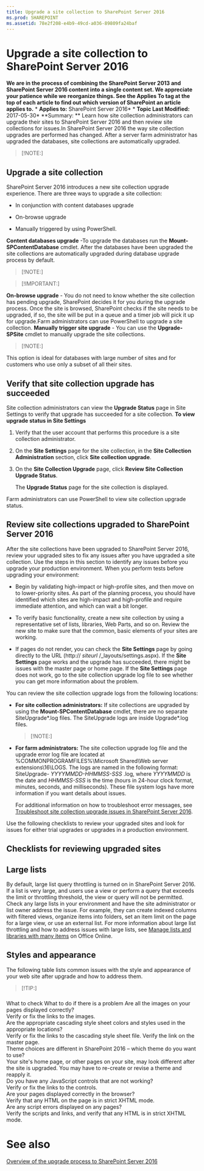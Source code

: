 ```yaml
---
title: Upgrade a site collection to SharePoint Server 2016
ms.prod: SHAREPOINT
ms.assetid: 78e2f208-e4b9-49cd-a036-89809fa24baf
---
```



# Upgrade a site collection to SharePoint Server 2016
 **We are in the process of combining the SharePoint Server 2013 and SharePoint Server 2016 content into a single content set. We appreciate your patience while we reorganize things. See the Applies To tag at the top of each article to find out which version of SharePoint an article applies to.** * **Applies to:** SharePoint Server 2016*  * **Topic Last Modified:** 2017-05-30* **Summary: ** Learn how site collection administrators can upgrade their sites to SharePoint Server 2016 and then review site collections for issues.In SharePoint Server 2016 the way site collection upgrades are performed has changed. After a server farm administrator has upgraded the databases, site collections are automatically upgraded.
> [!NOTE:]

  
    
    


## Upgrade a site collection

SharePoint Server 2016 introduces a new site collection upgrade experience. There are three ways to upgrade a site collection: 
- In conjunction with content databases upgrade
    
  
- On-browse upgrade
    
  
- Manually triggered by using PowerShell.
    
  
 **Content databases upgrade** -To upgrade the databases run the **Mount-SPContentDatabase** cmdlet. After the databases have been upgraded the site collections are automatically upgraded during database upgrade process by default.
> [!NOTE:]

  
    
    


> [!IMPORTANT:]

  
    
    

 **On-browse upgrade** - You do not need to know whether the site collection has pending upgrade, SharePoint decides it for you during the upgrade process. Once the site is browsed, SharePoint checks if the site needs to be upgraded, if so, the site will be put in a queue and a timer job will pick it up for upgrade.Farm administrators can use PowerShell to upgrade a site collection. **Manually trigger site upgrade** - You can use the **Upgrade-SPSite** cmdlet to manually upgrade the site collections.
> [!NOTE:]

  
    
    

This option is ideal for databases with large number of sites and for customers who use only a subset of all their sites.
## Verify that site collection upgrade has succeeded
<a name="ver"> </a>

Site collection administrators can view the **Upgrade Status** page in Site Settings to verify that upgrade has succeeded for a site collection. **To view upgrade status in Site Settings**
1. Verify that the user account that performs this procedure is a site collection administrator.
    
  
2. On the **Site Settings** page for the site collection, in the **Site Collection Administration** section, click **Site collection upgrade**.
    
  
3. On the **Site Collection Upgrade** page, click **Review Site Collection Upgrade Status**.
    
    The **Upgrade Status** page for the site collection is displayed.
    
  
Farm administrators can use PowerShell to view site collection upgrade status.
## Review site collections upgraded to SharePoint Server 2016
<a name="ver"> </a>

After the site collections have been upgraded to SharePoint Server 2016, review your upgraded sites to fix any issues after you have upgraded a site collection. Use the steps in this section to identify any issues before you upgrade your production environment. When you perform tests before upgrading your environment:
- Begin by validating high-impact or high-profile sites, and then move on to lower-priority sites. As part of the planning process, you should have identified which sites are high-impact and high-profile and require immediate attention, and which can wait a bit longer.
    
  
- To verify basic functionality, create a new site collection by using a representative set of lists, libraries, Web Parts, and so on. Review the new site to make sure that the common, basic elements of your sites are working.
    
  
- If pages do not render, you can check the **Site Settings** page by going directly to the URL (http:// *siteurl*  /_layouts/settings.aspx). If the **Site Settings** page works and the upgrade has succeeded, there might be issues with the master page or home page. If the **Site Settings** page does not work, go to the site collection upgrade log file to see whether you can get more information about the problem.
    
  
You can review the site collection upgrade logs from the following locations:
- **For site collection administrators:** If site collections are upgraded by using the **Mount-SPContentDatabase** cmdlet, there are no separate SiteUpgrade*.log files. The SiteUpgrade logs are inside Upgrade*.log files.
    
    > [!NOTE:]
      
- **For farm administrators:** The site collection upgrade log file and the upgrade error log file are located at %COMMONPROGRAMFILES%\\Microsoft Shared\\Web server extensions\\16\\LOGS. The logs are named in the following format: SiteUpgrade- *YYYYMMDD-HHMMSS-SSS*  .log, where *YYYYMMDD*  is the date and *HHMMSS-SSS*  is the time (hours in 24-hour clock format, minutes, seconds, and milliseconds). These file system logs have more information if you want details about issues.
    
    For additional information on how to troubleshoot error messages, see  [Troubleshoot site collection upgrade issues in SharePoint Server 2016](html/troubleshoot-site-collection-upgrade-issues-in-sharepoint-server-2016.md).
    
  
Use the following checklists to review your upgraded sites and look for issues for either trial upgrades or upgrades in a production environment.
## Checklists for reviewing upgraded sites
<a name="Review"> </a>


## Large lists

By default, large list query throttling is turned on in SharePoint Server 2016. If a list is very large, and users use a view or perform a query that exceeds the limit or throttling threshold, the view or query will not be permitted. Check any large lists in your environment and have the site administrator or list owner address the issue. For example, they can create indexed columns with filtered views, organize items into folders, set an item limit on the page for a large view, or use an external list. For more information about large list throttling and how to address issues with large lists, see  [Manage lists and libraries with many items](https://go.microsoft.com/fwlink/p/?LinkId=251456) on Office Online.
## Styles and appearance

The following table lists common issues with the style and appearance of your web site after upgrade and how to address them.
> [!TIP:]

  
    
    


### 

What to check What to do if there is a problem Are all the images on your pages displayed correctly?  <br/> Verify or fix the links to the images.  <br/> Are the appropriate cascading style sheet colors and styles used in the appropriate locations?  <br/> Verify or fix the links to the cascading style sheet file. Verify the link on the master page.  <br/> Theme choices are different in SharePoint 2016 – which theme do you want to use?  <br/> Your site's home page, or other pages on your site, may look different after the site is upgraded. You may have to re-create or revise a theme and reapply it.  <br/> Do you have any JavaScript controls that are not working?  <br/> Verify or fix the links to the controls.  <br/> Are your pages displayed correctly in the browser?  <br/> Verify that any HTML on the page is in strict XHTML mode.  <br/> Are any script errors displayed on any pages?  <br/> Verify the scripts and links, and verify that any HTML is in strict XHTML mode.  <br/> 
# See also

#### 

 [Overview of the upgrade process to SharePoint Server 2016](html/overview-of-the-upgrade-process-to-sharepoint-server-2016.md)
  
    
    

  
    
    

